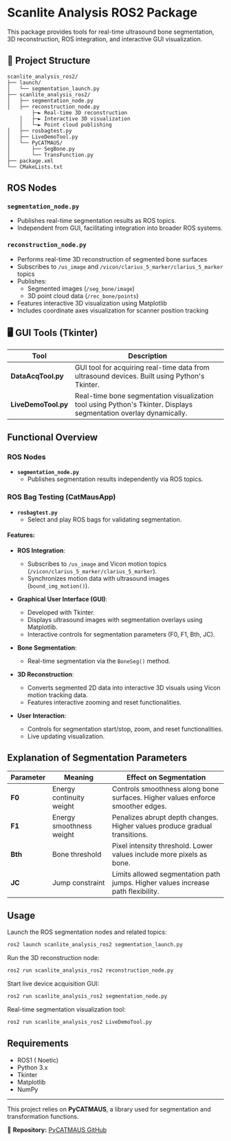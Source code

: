 # Scanlite Analysis ROS2 Package

This package provides tools for real-time ultrasound bone segmentation, 3D reconstruction, ROS integration, and interactive GUI visualization.

## 📁 Project Structure

```
scanlite_analysis_ros2/
├── launch/
│   └── segmentation_launch.py
├── scanlite_analysis_ros2/
│   ├── segmentation_node.py
│   ├── reconstruction_node.py
        ├─► Real-time 3D reconstruction
    │   ├─► Interactive 3D visualization
    │   └─► Point cloud publishing
│   ├── rosbagtest.py
│   ├── LiveDemoTool.py
│   └── PyCATMAUS/
│       ├── SegBone.py
│       └── TransFunction.py
├── package.xml
└── CMakeLists.txt
```

## ROS Nodes

### `segmentation_node.py`
- Publishes real-time segmentation results as ROS topics.
- Independent from GUI, facilitating integration into broader ROS systems.

### `reconstruction_node.py`
- Performs real-time 3D reconstruction of segmented bone surfaces
- Subscribes to `/us_image` and `/vicon/clarius_5_marker/clarius_5_marker` topics
- Publishes:
  - Segmented images (`/seg_bone/image`)
  - 3D point cloud data (`/rec_bone/points`)
- Features interactive 3D visualization using Matplotlib
- Includes coordinate axes visualization for scanner position tracking

## 🖥 GUI Tools (Tkinter)

| Tool                  | Description                                             |
|-----------------------|---------------------------------------------------------|
| **DataAcqTool.py**    | GUI tool for acquiring real-time data from ultrasound devices. Built using Python's Tkinter.|
| **LiveDemoTool.py**   | Real-time bone segmentation visualization tool using Python's Tkinter. Displays segmentation overlay dynamically.|


## Functional Overview

### **ROS Nodes**

- **`segmentation_node.py`**
  - Publishes segmentation results independently via ROS topics.

### ROS Bag Testing (CatMausApp)

- **`rosbagtest.py`**
  - Select and play ROS bags for validating segmentation.

#### Features:
- **ROS Integration**:
  - Subscribes to `/us_image` and Vicon motion topics (`/vicon/clarius_5_marker/clarius_5_marker`).
  - Synchronizes motion data with ultrasound images (`bound_img_motion()`).

- **Graphical User Interface (GUI)**:
  - Developed with Tkinter.
  - Displays ultrasound images with segmentation overlays using Matplotlib.
  - Interactive controls for segmentation parameters (F0, F1, Bth, JC).

- **Bone Segmentation**:
  - Real-time segmentation via the `BoneSeg()` method.

- **3D Reconstruction**:
  - Converts segmented 2D data into interactive 3D visuals using Vicon motion tracking data.
  - Features interactive zooming and reset functionalities.

- **User Interaction**:
  - Controls for segmentation start/stop, zoom, and reset functionalities.
  - Live updating visualization.

## Explanation of Segmentation Parameters

| Parameter | Meaning                     | Effect on Segmentation                           |
|-----------|-----------------------------|---------------------------------------------------|
| **F0**    | Energy continuity weight    | Controls smoothness along bone surfaces. Higher values enforce smoother edges. |
| **F1**    | Energy smoothness weight    | Penalizes abrupt depth changes. Higher values produce gradual transitions. |
| **Bth**   | Bone threshold              | Pixel intensity threshold. Lower values include more pixels as bone. |
| **JC**    | Jump constraint             | Limits allowed segmentation path jumps. Higher values increase path flexibility. |

## Usage

Launch the ROS segmentation nodes and related topics:
```bash
ros2 launch scanlite_analysis_ros2 segmentation_launch.py 
```

Run the 3D reconstruction node:
```bash
ros2 run scanlite_analysis_ros2 reconstruction_node.py
```

Start live device acquisition GUI:
```bash
ros2 run scanlite_analysis_ros2 segmentation_node.py
```

Real-time segmentation visualization tool:
```bash
ros2 run scanlite_analysis_ros2 LiveDemoTool.py
```

## Requirements

- ROS1 ( Noetic)
- Python 3.x
- Tkinter
- Matplotlib
- NumPy

---
This project relies on **PyCATMAUS**, a library used for segmentation and transformation functions.

🔗 **Repository:** [PyCATMAUS GitHub](https://github.com/ori-drs/cat_and_maus/tree/master/cat_maus_gui/scripts/PyCATMAUS)


